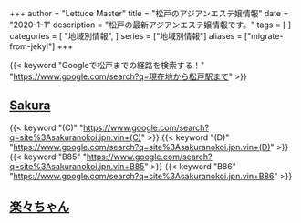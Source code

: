 +++
author = "Lettuce Master"
title = "松戸のアジアンエステ嬢情報"
date = "2020-1-1"
description = "松戸の最新アジアンエステ嬢情報です。"
tags = [
]
categories = [
    "地域別情報",
]
series = ["地域別情報"]
aliases = ["migrate-from-jekyl"]
+++

{{< keyword "Googleで松戸までの経路を検索する！" "https://www.google.com/search?q=現在地から松戸駅まで" >}}

## [Sakura](https://sakuranokoi.jpn.vin/)
{{< keyword "(C)" "https://www.google.com/search?q=site%3Asakuranokoi.jpn.vin+(C)" >}} {{< keyword "(D)" "https://www.google.com/search?q=site%3Asakuranokoi.jpn.vin+(D)" >}} {{< keyword "B85" "https://www.google.com/search?q=site%3Asakuranokoi.jpn.vin+B85" >}} {{< keyword "B86" "https://www.google.com/search?q=site%3Asakuranokoi.jpn.vin+B86" >}} 

## [楽々ちゃん](http://raku-raku.work/)


